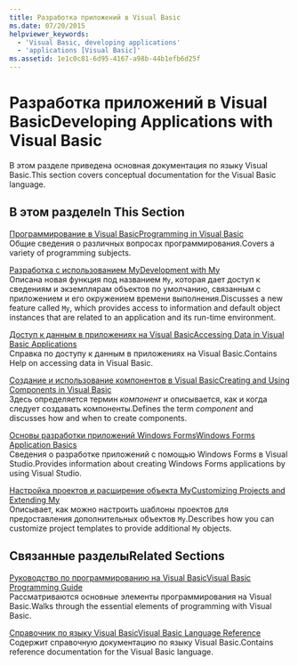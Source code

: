 ```yaml
---
title: Разработка приложений в Visual Basic
ms.date: 07/20/2015
helpviewer_keywords:
  - 'Visual Basic, developing applications'
  - 'applications [Visual Basic]'
ms.assetid: 1e1c0c81-6d95-4167-a98b-44b1efb6d25f
---
```

# <a name="developing-applications-with-visual-basic"></a><span data-ttu-id="77dcd-102">Разработка приложений в Visual Basic</span><span class="sxs-lookup"><span data-stu-id="77dcd-102">Developing Applications with Visual Basic</span></span>
<span data-ttu-id="77dcd-103">В этом разделе приведена основная документация по языку Visual Basic.</span><span class="sxs-lookup"><span data-stu-id="77dcd-103">This section covers conceptual documentation for the Visual Basic language.</span></span>  
  
## <a name="in-this-section"></a><span data-ttu-id="77dcd-104">В этом разделе</span><span class="sxs-lookup"><span data-stu-id="77dcd-104">In This Section</span></span>  
 [<span data-ttu-id="77dcd-105">Программирование в Visual Basic</span><span class="sxs-lookup"><span data-stu-id="77dcd-105">Programming in Visual Basic</span></span>](../../visual-basic/developing-apps/programming/index.md)  
 <span data-ttu-id="77dcd-106">Общие сведения о различных вопросах программирования.</span><span class="sxs-lookup"><span data-stu-id="77dcd-106">Covers a variety of programming subjects.</span></span>  
  
 [<span data-ttu-id="77dcd-107">Разработка с использованием My</span><span class="sxs-lookup"><span data-stu-id="77dcd-107">Development with My</span></span>](../../visual-basic/developing-apps/development-with-my/index.md)  
 <span data-ttu-id="77dcd-108">Описана новая функция под названием `My`, которая дает доступ к сведениям и экземплярам объектов по умолчанию, связанным с приложением и его окружением времени выполнения.</span><span class="sxs-lookup"><span data-stu-id="77dcd-108">Discusses a new feature called `My`, which provides access to information and default object instances that are related to an application and its run-time environment.</span></span>  
  
 [<span data-ttu-id="77dcd-109">Доступ к данным в приложениях на Visual Basic</span><span class="sxs-lookup"><span data-stu-id="77dcd-109">Accessing Data in Visual Basic Applications</span></span>](../../visual-basic/developing-apps/accessing-data.md)  
 <span data-ttu-id="77dcd-110">Справка по доступу к данным в приложениях на Visual Basic.</span><span class="sxs-lookup"><span data-stu-id="77dcd-110">Contains Help on accessing data in Visual Basic.</span></span>  
  
 [<span data-ttu-id="77dcd-111">Создание и использование компонентов в Visual Basic</span><span class="sxs-lookup"><span data-stu-id="77dcd-111">Creating and Using Components in Visual Basic</span></span>](../../visual-basic/developing-apps/creating-and-using-components.md)  
 <span data-ttu-id="77dcd-112">Здесь определяется термин *компонент* и описывается, как и когда следует создавать компоненты.</span><span class="sxs-lookup"><span data-stu-id="77dcd-112">Defines the term *component* and discusses how and when to create components.</span></span>  
  
 [<span data-ttu-id="77dcd-113">Основы разработки приложений Windows Forms</span><span class="sxs-lookup"><span data-stu-id="77dcd-113">Windows Forms Application Basics</span></span>](../../visual-basic/developing-apps/windows-forms/index.md)  
 <span data-ttu-id="77dcd-114">Сведения о разработке приложений с помощью Windows Forms в Visual Studio.</span><span class="sxs-lookup"><span data-stu-id="77dcd-114">Provides information about creating Windows Forms applications by using Visual Studio.</span></span>  
  
 [<span data-ttu-id="77dcd-115">Настройка проектов и расширение объекта My</span><span class="sxs-lookup"><span data-stu-id="77dcd-115">Customizing Projects and Extending My</span></span>](../../visual-basic/developing-apps/customizing-extending-my/index.md)  
 <span data-ttu-id="77dcd-116">Описывает, как можно настроить шаблоны проектов для предоставления дополнительных объектов `My`.</span><span class="sxs-lookup"><span data-stu-id="77dcd-116">Describes how you can customize project templates to provide additional `My` objects.</span></span>  
  
## <a name="related-sections"></a><span data-ttu-id="77dcd-117">Связанные разделы</span><span class="sxs-lookup"><span data-stu-id="77dcd-117">Related Sections</span></span>  
 [<span data-ttu-id="77dcd-118">Руководство по программированию на Visual Basic</span><span class="sxs-lookup"><span data-stu-id="77dcd-118">Visual Basic Programming Guide</span></span>](../../visual-basic/programming-guide/index.md)  
 <span data-ttu-id="77dcd-119">Рассматриваются основные элементы программирования на Visual Basic.</span><span class="sxs-lookup"><span data-stu-id="77dcd-119">Walks through the essential elements of programming with Visual Basic.</span></span>  
  
 [<span data-ttu-id="77dcd-120">Справочник по языку Visual Basic</span><span class="sxs-lookup"><span data-stu-id="77dcd-120">Visual Basic Language Reference</span></span>](../../visual-basic/language-reference/index.md)  
 <span data-ttu-id="77dcd-121">Содержит справочную документацию по языку Visual Basic.</span><span class="sxs-lookup"><span data-stu-id="77dcd-121">Contains reference documentation for the Visual Basic language.</span></span>
